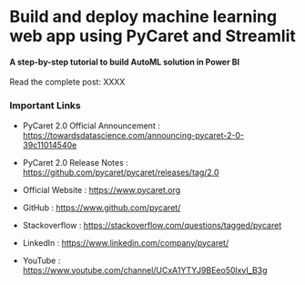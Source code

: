# Build and deploy machine learning web app using PyCaret and Streamlit
#### A step-by-step tutorial to build AutoML solution in Power BI

Read the complete post: XXXX

### Important Links

- PyCaret 2.0 Official Announcement : https://towardsdatascience.com/announcing-pycaret-2-0-39c11014540e

- PyCaret 2.0 Release Notes : https://github.com/pycaret/pycaret/releases/tag/2.0

- Official Website : https://www.pycaret.org

- GitHub : https://www.github.com/pycaret/

- Stackoverflow : https://stackoverflow.com/questions/tagged/pycaret

- LinkedIn : https://www.linkedin.com/company/pycaret/

- YouTube : https://www.youtube.com/channel/UCxA1YTYJ9BEeo50lxyI_B3g 
